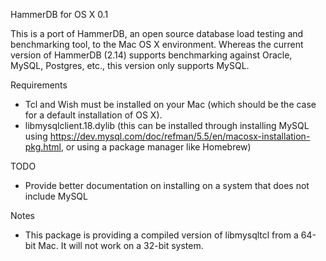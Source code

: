 HammerDB for OS X 0.1

This is a port of HammerDB, an open source database load testing and benchmarking tool, to
the Mac OS X environment.  Whereas the current version of HammerDB (2.14) supports 
benchmarking against Oracle, MySQL, Postgres, etc., this version only supports MySQL.

Requirements

*  Tcl and Wish must be installed on your Mac (which should be the case for a default
   installation of OS X).
*  libmysqlclient.18.dylib (this can be installed through installing MySQL using
   https://dev.mysql.com/doc/refman/5.5/en/macosx-installation-pkg.html, or using 
   a package manager like Homebrew)

TODO

*  Provide better documentation on installing on a system that does not include MySQL

Notes

*  This package is providing a compiled version of libmysqltcl from a 64-bit Mac.  It
   will not work on a 32-bit system.
   


